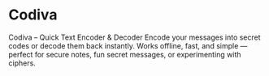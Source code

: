 # Codiva
Codiva – Quick Text Encoder &amp; Decoder  Encode your messages into secret codes or decode them back instantly. Works offline, fast, and simple — perfect for secure notes, fun secret messages, or experimenting with ciphers.
